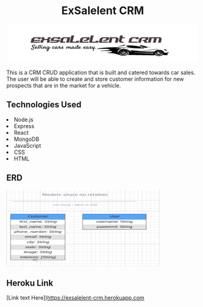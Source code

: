 # <h1 align='center'>ExSalelent CRM</h1>

<p align='center'>
<img src='./images/exsalelent-logo2.png' width='500px' height='100px'></p>

This is a CRM CRUD application that is built and catered towards car sales. The user will be able to create and store customer information for new prospects that are in the market for a vehicle. 

## Technologies Used

<li>Node.js</li>
<li>Express</li>
<li>React</li>
<li>MongoDB</li>
<li>JavaScript</li>
<li>CSS</li>
<li>HTML</li>

## ERD

<img src='./images/exsalelent-ERD.png' width='400px' height='200px'>

## Heroku Link

[Link text Here])https://exsalelent-crm.herokuapp.com

